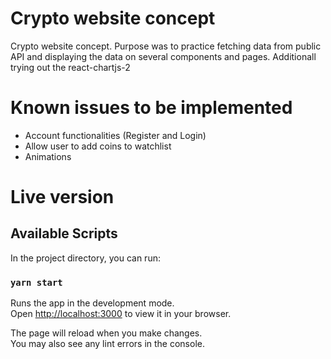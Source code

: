 # Crypto website concept

Crypto website concept. Purpose was to practice fetching data from public API and displaying the data on several components and pages. 
Additionall trying out the react-chartjs-2

# Known issues to be implemented

- Account functionalities (Register and Login)
- Allow user to add coins to watchlist
- Animations

# Live version

## Available Scripts

In the project directory, you can run:

### `yarn start`

Runs the app in the development mode.\
Open [http://localhost:3000](http://localhost:3000) to view it in your browser.

The page will reload when you make changes.\
You may also see any lint errors in the console.
